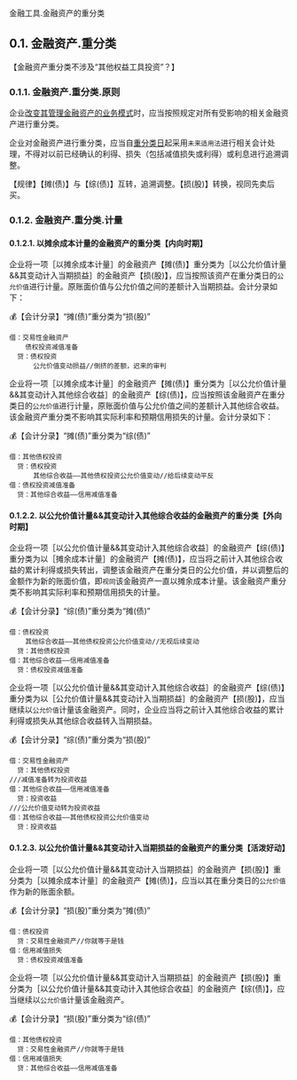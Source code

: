 金融工具.金融资产的重分类

## 0.1. 金融资产.重分类

【金融资产重分类不涉及“其他权益工具投资”？】

### 0.1.1. 金融资产.重分类.原则

企业[改变其管理金融资产的业务模式](../../../../CPA6in1/CPA6in1/1会计/金融工具.改变其管理金融资产的业务模式.md)时，应当按照规定对所有受影响的相关金融资产进行重分类。

企业对金融资产进行重分类，应当自[重分类日](../../../../CPA6in1/CPA6in1/1会计/金融工具.重分类日.md)起采用`未来适用法`进行相关会计处理，不得对以前已经确认的利得、损失（包括减值损失或利得）或利息进行追溯调整。

【规律】【摊(债)】与【综(债)】互转，追溯调整。【损(股)】转换，视同先卖后买。

### 0.1.2. 金融资产.重分类.计量

#### 0.1.2.1. 以摊余成本计量的金融资产的重分类【内向时期】

企业将一项［以摊余成本计量］的金融资产【摊(债)】重分类为［以公允价值计量&&其变动计入当期损益］的金融资产【损(股)】，应当按照该资产在重分类日的`公允价值`进行计量。原账面价值与公允价值之间的差额计入当期损益。会计分录如下：

:moneybag:【会计分录】“摊(债)”重分类为“损(股)”

```
借：交易性金融资产
    债权投资减值准备
  贷：债权投资
      公允价值变动损益//倒挤的差额，迟来的审判
```

企业将一项［以摊余成本计量］的金融资产【摊(债)】重分类为［以公允价值计量&&其变动计入其他综合收益］的金融资产【综(债)】，应当按照该金融资产在重分类日的`公允价值`进行计量，原账面价值与公允价值之间的差额计入其他综合收益。该金融资产重分类不影响其实际利率和预期信用损失的计量。会计分录如下：

:moneybag:【会计分录】“摊(债)”重分类为“综(债)”

```
借：其他债权投资
  贷：债权投资
      其他综合收益——其他债权投资公允价值变动//给后续变动平反
借：债权投资减值准备
  贷：其他综合收益——信用减值准备
```

#### 0.1.2.2. 以公允价值计量&&其变动计入其他综合收益的金融资产的重分类【外向时期】

企业将一项［以公允价值计量&&其变动计入其他综合收益］的金融资产【综(债)】重分类为以［摊余成本计量］的金融资产【摊(债)】，应当将之前计入其他综合收益的累计利得或损失转出，调整该金融资产在重分类日的公允价值，并以调整后的金额作为新的账面价值，即`视同`该金融资产一直以摊余成本计量。该金融资产重分类不影响其实际利率和预期信用损失的计量。

:moneybag:【会计分录】“综(债)”重分类为“摊(债)”

```
借：债权投资
    其他综合收益——其他债权投资公允价值变动//无视后续变动
  贷：其他债权投资
借：其他综合收益——信用减值准备
  贷：债权投资减值准备
```

企业将一项［以公允价值计量&&其变动计入其他综合收益］的金融资产【综(债)】重分类为以［公允价值计量&&其变动计入当期损益］的金融资产【损(股)】，应当继续以`公允价值`计量该金融资产。同时，企业应当将之前计入其他综合收益的累计利得或损失从其他综合收益转入当期损益。

:moneybag:【会计分录】“综(债)”重分类为“损(股)”

```
借：交易性金融资产
  贷：其他债权投资
///减值准备转为投资收益
借：其他综合收益——信用减值准备
  贷：投资收益
///公允价值变动转为投资收益
借：其他综合收益——其他债权投资公允价值变动
  贷：投资收益
```

#### 0.1.2.3. 以公允价值计量&&其变动计入当期损益的金融资产的重分类【活泼好动】

企业将一项［以公允价值计量&&其变动计入当期损益］的金融资产【损(股)】重分类为［以摊余成本计量］的金融资产【摊(债)】，应当以其在重分类日的`公允价值`作为新的账面余额。

:moneybag:【会计分录】“损(股)”重分类为“摊(债)”

```
借：债权投资
  贷：交易性金融资产//你就等于是钱
借：信用减值损失
  贷：债权投资减值准备
```

企业将一项［以公允价值计量&&其变动计入当期损益］的金融资产【损(股)】重分类为［以公允价值计量&&其变动计入其他综合收益］的金融资产【综(债)】，应当继续以`公允价值`计量该金融资产。

:moneybag:【会计分录】“损(股)”重分类为“综(债)”

```
借：其他债权投资
  贷：交易性金融资产//你就等于是钱
借：信用减值损失
  贷：其他综合收益——信用减值准备
```
